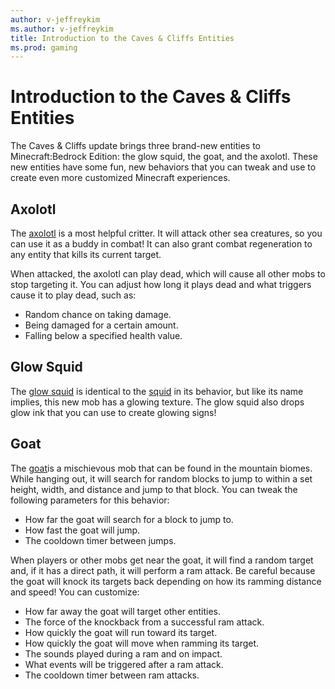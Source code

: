 ```yaml
---
author: v-jeffreykim
ms.author: v-jeffreykim
title: Introduction to the Caves & Cliffs Entities
ms.prod: gaming
---
```


# Introduction to the Caves & Cliffs Entities

The Caves & Cliffs update brings three brand-new entities to Minecraft:Bedrock Edition: the glow squid, the goat, and the axolotl. These new entities have some fun, new behaviors that you can tweak and use to create even more customized Minecraft experiences.

## Axolotl

The [axolotl](../TestAPI/Source/VanillaBehaviorPack_Snippets/entities/axolotl.md) is a most helpful critter. It will attack other sea creatures, so you can use it as a buddy in combat! It can also grant combat regeneration to any entity that kills its current target.

When attacked, the axolotl can play dead, which will cause all other mobs to stop targeting it. You can adjust how long it plays dead and what triggers cause it to play dead, such as:

- Random chance on taking damage.
- Being damaged for a certain amount.
- Falling below a specified health value.

## Glow Squid

The [glow squid](../TestAPI/Source/VanillaBehaviorPack_Snippets/entities/glow_squid.md) is identical to the [squid](../TestAPI/Source/VanillaBehaviorPack_Snippets/entities/squid.md) in its behavior, but like its name implies, this new mob has a glowing texture. The glow squid also drops glow ink that you can use to create glowing signs!

## Goat

The [goat](../TestAPI/Source/VanillaBehaviorPack_Snippets/entities/goat.md)is a mischievous mob that can be found in the mountain biomes. While hanging out, it will search for random blocks to jump to within a set height, width, and distance and jump to that block. You can tweak the following parameters for this behavior:

- How far the goat will search for a block to jump to.
- How fast the goat will jump.
- The cooldown timer between jumps.

When players or other mobs get near the goat, it will find a random target and, if it has a direct path, it will perform a ram attack. Be careful because the goat will knock its targets back depending on how its ramming distance and speed! You can customize:

- How far away the goat will target other entities.
- The force of the knockback from a successful ram attack.
- How quickly the goat will run toward its target.
- How quickly the goat will move when ramming its target.
- The sounds played during a ram and on impact.
- What events will be triggered after a ram attack.
- The cooldown timer between ram attacks.
